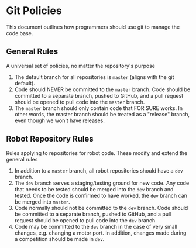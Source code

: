 # Git Policies

This document outlines how programmers should use git to manage the code base.

## General Rules

A universal set of policies, no matter the repository's purpose

1. The default branch for all repositories is `master` (aligns with the git default).
2. Code should NEVER be committed to the `master` branch. Code should be committed to a separate branch, pushed to GitHub, and a pull request should be opened to pull code into the `master` branch.
3. The `master` branch should only contain code that FOR SURE works. In other words, the master branch should be treated as a "release" branch, even though we won't have releases.

## Robot Repository Rules

Rules applying to repositories for robot code. These modify and extend the general rules

1. In addition to a `master` branch, all robot repositories should have a `dev` branch.
2. The `dev` branch serves a staging/testing ground for new code. Any code that needs to be tested should be merged into the `dev` branch and tested. Once the code is confirmed to have worked, the `dev` branch can be merged into `master`.
3. Code normally should not be committed to the `dev` branch. Code should be committed to a separate branch, pushed to GitHub, and a pull request should be opened to pull code into the `dev` branch.
4. Code may be committed to the `dev` branch in the case of very small changes, e.g. changing a motor port. In addition, changes made during a competition should be made in `dev`.
